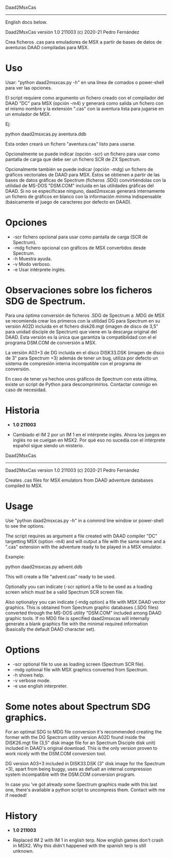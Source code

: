 Daad2MsxCas
***********

English docs below.

Daad2MsxCas versión 1.0 211003 (c) 2020-21 Pedro Fernández

Crea ficheros .cas para emuladores de MSX a partir de bases de datos de aventuras DAAD compiladas para MSX.

Uso
===

Usar: "python daad2msxcas.py -h" en una línea de comados o power-shell para ver las opciones.

El script requiere como argumento un fichero creado con el compilador del DAAD "DC" para MSX (opción -m4) y generará como salida un fichero con el mismo nombre y la extensión ".cas" con la aventura lista para jugarse en un emulador de MSX.

Ej:

python daad2msxcas.py aventura.ddb

Esta orden creará un fichero "aventura.cas" listo para usarse.

Opcionalmente se puede indicar (opción -scr) un fichero para usar como pantalla de carga que debe ser un fichero SCR de ZX Spectrum.

Opcionalmente también se puede indicar (opción -mdg) un fichero de gráficos vectoriales de DAAD para MSX. Éstos se obtienen a partir de las bases de datos gráficas de Spectrum (ficheros .SDG) convirtiéndolas con la utilidad de MS-DOS "DSM.COM" incluida en las utilidades gráficas del DAAD.
Si no se especificase ninguno, daad2msxcas generará internamente un fichero de gráficos en blanco con la información mínima indispensable (básicamente el juego de caracteres por defecto en DAAD).

Opciones
========

- -scr fichero opcional para usar como pantalla de carga (SCR de Spectrum).
- -mdg fichero opcional con gráficos de MSX convertidos desde Spectrum.
- -h Muestra ayuda.
- -v Modo verboso.
- -e Usar intérprete inglés.

Observaciones sobre los ficheros SDG de Spectrum.
=================================================

Para una óptima conversión de ficheros .SDG de Spectrum a .MDG de MSX se recomienda crear los primeros con la utilidad DG para Spectrum en su versión A02D incluida en el fichero disk26.mgt (imagen de disco de 3,5" para unidad disciple de Spectrum) que viene en la descarga original del DAAD. Esta versión es la única que garantiza la compatibilidad con el el programa DSM.COM de conversión a MSX.

La versión A03+3 de DG incluida en el disco DISK33.DSK (imagen de disco de 3" para Spectrum +3) además de tener un bug, utiliza por defecto un sistema de compresión interna incompatible con el programa de conversión.

En caso de tener ya hechos unos gráficos de Spectrum con esta última, existe un script de Python para descomprimirlos. Contactar conmigo en caso de necesidad.

Historia
========

- **1.0 211003**

 -  Cambiado el IM 2 por un IM 1 en el intérprete inglés. Ahora los juegos en inglés no se cuelgan en MSX2. Por qué eso no sucedía con el intérprete español sigue siendo un misterio.


Daad2MsxCas
***********

Daad2MsxCas version 1.0 211003 (c) 2020-21 Pedro Fernández

Creates .cas files for MSX emulators from DAAD adventure databases compiled to MSX.

Usage
=====

Use "python daad2msxcas.py -h" in a commnd line window or power-shell to see the options.

The script requires as argument a file created with DAAD compiler "DC" targetting MSX (option -m4) and will output a file with the same name and a ".cas" extension with the adventure ready to be played in a MSX emulator.

Example:

python daad2msxcas.py advent.ddb

This will create a file "advent.cas" ready to be used.

Optionally you can indicate (-scr option) a file to be used as a loading screen which must be a valid Spectrum SCR screen file.

Also optionalyy you can indicate (-mdg option) a file with MSX DAAD vector graphics. This is obtained from Spectrum graphic databases (.SDG files) converted through the MS-DOS utility "DSM.COM" included among DAAD graphic tools.
If no MDG file is specified daad2msxcas will internally generate a blank graphics file with the minimal required information (basically the default DAAD character set).

Options
=======

- -scr optional file to use as loading screen (Spectrum SCR file).
- -mdg optional file with MSX graphics converted from Spectrum.
- -h shows help.
- -v verbose mode.
- -e use english interpreter.

Some notes about Spectrum SDG graphics.
=======================================

For an optimal SDG to MDG file conversion it's recommended creating the former with the DG Spectrum utility version A02D found inside the DISK26.mgt file (3,5" disk image file for an Spectrum Disciple disk unit) included in DAAD's original download. This is the only version proven to work nicely with the DSM.COM conversion tool.

DG version A03+3 included in DISK33.DSK (3" disk image for the Spectrum +3), apart from being buggy, uses as defualt an internal compression system incompatible with the DSM.COM conversion program.

In case you 've got already some Spectrum graphics made with this last one, there's available a python script to uncompress them. Contact with me if needed!

History
=======

- **1.0 211003**

 - Replaced IM 2 with IM 1 in english terp. Now english games don't crash in MSX2. Why this didn't happened with the spanish terp is still unknown.
